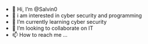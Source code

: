 - 👋 Hi, I’m @Salvin0
- 👀 i am interested in cyber security and programming
- 🌱 I’m currently learning cyber security 
- 💞️ I’m looking to collaborate on IT
- 📫 How to reach me ...

<!---
Salvin0/Salvin0 is a ✨ special ✨ repository because its `README.md` (this file) appears on your GitHub profile.
You can click the Preview link to take a look at your changes.
--->
